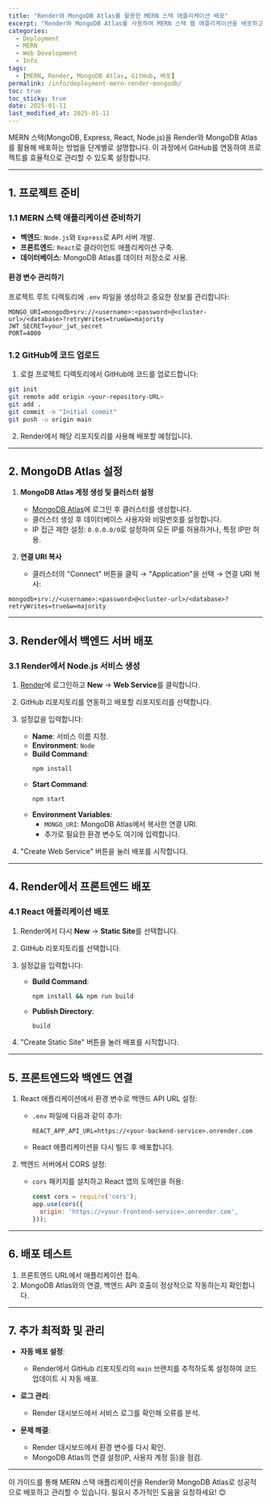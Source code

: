 ```yaml
---
title: "Render와 MongoDB Atlas를 활용한 MERN 스택 애플리케이션 배포"
excerpt: "Render와 MongoDB Atlas를 사용하여 MERN 스택 웹 애플리케이션을 배포하고, GitHub 연동을 통해 효율적으로 관리하는 방법을 자세히 알아봅니다."
categories:
  - Deployment
  - MERN
  - Web Development
  - Info
tags:
  - [MERN, Render, MongoDB Atlas, GitHub, 배포]
permalink: /info/deployment-mern-render-mongodb/
toc: true
toc_sticky: true
date: 2025-01-11
last_modified_at: 2025-01-11
---
```


MERN 스택(MongoDB, Express, React, Node.js)을 Render와 MongoDB Atlas를 활용해 배포하는 방법을 단계별로 설명합니다. 이 과정에서 GitHub를 연동하여 프로젝트를 효율적으로 관리할 수 있도록 설정합니다.

---

## 1. 프로젝트 준비

### 1.1 MERN 스택 애플리케이션 준비하기

- **백엔드**: `Node.js`와 `Express`로 API 서버 개발.
- **프론트엔드**: `React`로 클라이언트 애플리케이션 구축.
- **데이터베이스**: MongoDB Atlas를 데이터 저장소로 사용.

#### 환경 변수 관리하기
프로젝트 루트 디렉토리에 `.env` 파일을 생성하고 중요한 정보를 관리합니다:

```env
MONGO_URI=mongodb+srv://<username>:<password>@<cluster-url>/<database>?retryWrites=true&w=majority
JWT_SECRET=your_jwt_secret
PORT=4000
```

### 1.2 GitHub에 코드 업로드
1. 로컬 프로젝트 디렉토리에서 GitHub에 코드를 업로드합니다:

```bash
git init
git remote add origin <your-repository-URL>
git add .
git commit -m "Initial commit"
git push -u origin main
```

2. Render에서 해당 리포지토리를 사용해 배포할 예정입니다.

---

## 2. MongoDB Atlas 설정

1. **MongoDB Atlas 계정 생성 및 클러스터 설정**
   - [MongoDB Atlas](https://www.mongodb.com/cloud/atlas)에 로그인 후 클러스터를 생성합니다.
   - 클러스터 생성 후 데이터베이스 사용자와 비밀번호를 설정합니다.
   - IP 접근 제한 설정: `0.0.0.0/0`로 설정하여 모든 IP를 허용하거나, 특정 IP만 허용.

2. **연결 URI 복사**
   - 클러스터의 "Connect" 버튼을 클릭 → "Application"을 선택 → 연결 URI 복사:

```text
mongodb+srv://<username>:<password>@<cluster-url>/<database>?retryWrites=true&w=majority
```

---

## 3. Render에서 백엔드 서버 배포

### 3.1 Render에서 Node.js 서비스 생성

1. [Render](https://render.com)에 로그인하고 **New** → **Web Service**를 클릭합니다.
2. GitHub 리포지토리를 연동하고 배포할 리포지토리를 선택합니다.
3. 설정값을 입력합니다:

   - **Name**: 서비스 이름 지정.
   - **Environment**: `Node`
   - **Build Command**:
     ```bash
     npm install
     ```
   - **Start Command**:
     ```bash
     npm start
     ```
   - **Environment Variables**:
     - `MONGO_URI`: MongoDB Atlas에서 복사한 연결 URI.
     - 추가로 필요한 환경 변수도 여기에 입력합니다.

4. "Create Web Service" 버튼을 눌러 배포를 시작합니다.

---

## 4. Render에서 프론트엔드 배포

### 4.1 React 애플리케이션 배포

1. Render에서 다시 **New** → **Static Site**를 선택합니다.
2. GitHub 리포지토리를 선택합니다.
3. 설정값을 입력합니다:

   - **Build Command**:
     ```bash
     npm install && npm run build
     ```
   - **Publish Directory**:
     ```text
     build
     ```

4. "Create Static Site" 버튼을 눌러 배포를 시작합니다.

---

## 5. 프론트엔드와 백엔드 연결

1. React 애플리케이션에서 환경 변수로 백엔드 API URL 설정:
   - `.env` 파일에 다음과 같이 추가:
     ```env
     REACT_APP_API_URL=https://<your-backend-service>.onrender.com
     ```
   - React 애플리케이션을 다시 빌드 후 배포합니다.

2. 백엔드 서버에서 CORS 설정:
   - `cors` 패키지를 설치하고 React 앱의 도메인을 허용:

     ```javascript
     const cors = require('cors');
     app.use(cors({
       origin: 'https://<your-frontend-service>.onrender.com',
     }));
     ```

---

## 6. 배포 테스트

1. 프론트엔드 URL에서 애플리케이션 접속.
2. MongoDB Atlas와의 연결, 백엔드 API 호출이 정상적으로 작동하는지 확인합니다.

---

## 7. 추가 최적화 및 관리

- **자동 배포 설정**:
  - Render에서 GitHub 리포지토리의 `main` 브랜치를 추적하도록 설정하여 코드 업데이트 시 자동 배포.

- **로그 관리**:
  - Render 대시보드에서 서비스 로그를 확인해 오류를 분석.

- **문제 해결**:
  - Render 대시보드에서 환경 변수를 다시 확인.
  - MongoDB Atlas의 연결 설정(IP, 사용자 계정 등)을 점검.

---

이 가이드를 통해 MERN 스택 애플리케이션을 Render와 MongoDB Atlas로 성공적으로 배포하고 관리할 수 있습니다. 필요시 추가적인 도움을 요청하세요! 😊

